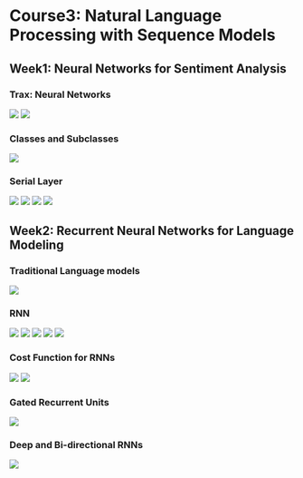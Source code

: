 # Course3: Natural Language Processing with Sequence Models
## Week1: Neural Networks for Sentiment Analysis
### Trax: Neural Networks
![](Figures/Week1/Trax.png)
![](Figures/Week1/Advantage_trax.png)
### Classes and Subclasses
![](Figures/Week1/Subclass.png)
### Serial Layer
![](Figures/Week1/Serial_layer.png)
![](Figures/Week1/Embedding_layer.png)
![](Figures/Week1/Mean_layer.png)
![](Figures/Week1/Training_with_grad.png)
## Week2: Recurrent Neural Networks for Language Modeling
### Traditional Language models
![](Figures/Week2/Traditional_N_gram.png)
### RNN
![](Figures/Week2/RNN_basic.png)
![](Figures/Week2/OneToMany.png)
![](Figures/Week2/ManyToOne.png)
![](Figures/Week2/ManyToMany.png)
![](Figures/Week2/RNN_formula.png)
### Cost Function for RNNs
![](Figures/Week2/Coss_fuction.png)
![](Figures/Week2/tfscan.png)
### Gated Recurrent Units
![](Figures/Week2/GRU.png)
### Deep and Bi-directional RNNs 
![](Figures/Week2/Bi_directional_RNN.png)